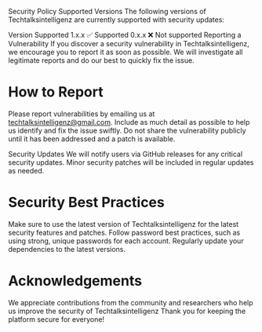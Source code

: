 Security Policy
Supported Versions
The following versions of Techtalksintelligenz are currently supported with security updates:

Version	Supported
1.x.x	✅ Supported
0.x.x	❌ Not supported
Reporting a Vulnerability
If you discover a security vulnerability in Techtalksintelligenz, we encourage you to report it as soon as possible. We will investigate all legitimate reports and do our best to quickly fix the issue.

# How to Report
Please  report  vulnerabilities  by  emailing  us  at techtalksintelligenz@gmail.com. Include as much detail as possible to help us identify and fix the issue swiftly.
Do not share the vulnerability publicly until it has been addressed and a patch is available.

Security Updates
We will notify users via GitHub releases for any critical security updates.
Minor security patches will be included in regular updates as needed.

# Security Best Practices
Make sure to use the latest version of Techtalksintelligenz for the latest security features and patches.
Follow password best practices, such as using strong, unique passwords for each account.
Regularly update your dependencies to the latest versions.

# Acknowledgements
We appreciate contributions from the community and researchers who help us improve the security of Techtalksintelligenz Thank you for keeping the platform secure for everyone!
